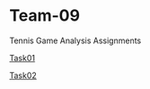 # Team-09
Tennis Game Analysis Assignments

[Task01](https://github.com/SRG-07/Team-09/tree/Task01)

[Task02](https://github.com/SRG-07/Team-09/tree/Task2)
